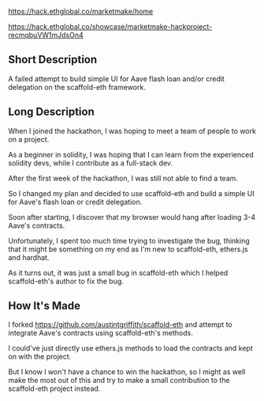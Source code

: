 https://hack.ethglobal.co/marketmake/home

https://hack.ethglobal.co/showcase/marketmake-hackproject-recmqbuVW1mJdsOn4

## Short Description

A failed attempt to build simple UI for Aave flash loan and/or credit delegation on the scaffold-eth framework.

## Long Description

When I joined the hackathon, I was hoping to meet a team of people to work on a project.

As a beginner in solidity, I was hoping that I can learn from the experienced solidity devs, while I contribute as a full-stack dev.

After the first week of the hackathon, I was still not able to find a team.  

So I changed my plan and decided to use scaffold-eth and build a simple UI for Aave's flash loan or credit delegation. 

Soon after starting, I discover that my browser would hang after loading 3-4 Aave's contracts.

Unfortunately, I spent too much time trying to investigate the bug, thinking that it might be something on my end as I'm new to scaffold-eth, ethers.js and hardhat.  

As it turns out, it was just a small bug in scaffold-eth which I helped scaffold-eth's author to fix the bug.

## How It's Made

I forked https://github.com/austintgriffith/scaffold-eth and attempt to integrate Aave's contracts using scaffold-eth's methods.

I could've just directly use ethers.js methods to load the contracts and kept on with the project.  

But I know I won't have a chance to win the hackathon, so I might as well make the most out of this and try to make a small contribution to the scaffold-eth project instead.
